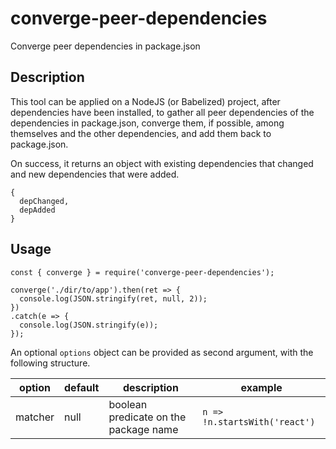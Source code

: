 # converge-peer-dependencies
Converge peer dependencies in package.json

## Description

This tool can be applied on a NodeJS (or Babelized) project,
after dependencies have been installed, to gather all 
peer dependencies of the dependencies in package.json,
converge them, if possible, among themselves and the other 
dependencies, and add them back to package.json. 

On success, it returns an object with existing dependencies
that changed and new dependencies that were added. 

```
{
  depChanged,
  depAdded
}
```

## Usage

```
const { converge } = require('converge-peer-dependencies');

converge('./dir/to/app').then(ret => {
  console.log(JSON.stringify(ret, null, 2));
})
.catch(e => {
  console.log(JSON.stringify(e));
});
```

An optional `options` object can be provided as second argument, with
the following structure.

| option  | default | description | example |
| ------  | ------- | ----------- | ------- |
| matcher | null    | boolean predicate on the package name | `n => !n.startsWith('react')` |
